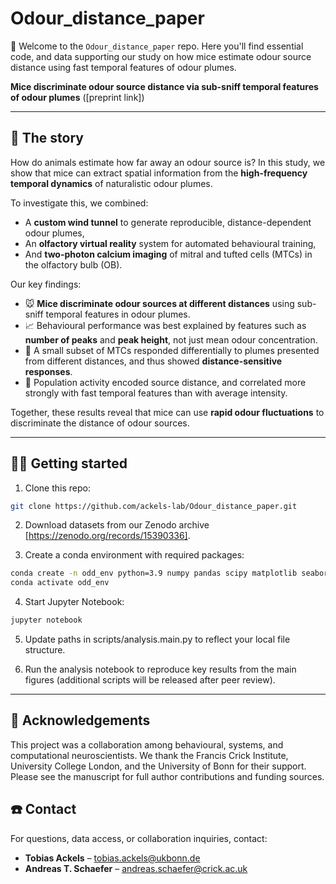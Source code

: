 # Odour_distance_paper

👋 Welcome to the `Odour_distance_paper` repo. Here you'll find essential code, and data supporting our study on how mice estimate odour source distance using fast temporal features of odour plumes.

**Mice discriminate odour source distance via sub-sniff temporal features of odour plumes** ([preprint link])

---

## 🔎 The story

How do animals estimate how far away an odour source is? In this study, we show that mice can extract spatial information from the **high-frequency temporal dynamics** of naturalistic odour plumes.

To investigate this, we combined:

- A **custom wind tunnel** to generate reproducible, distance-dependent odour plumes,
- An **olfactory virtual reality** system for automated behavioural training,
- And **two-photon calcium imaging** of mitral and tufted cells (MTCs) in the olfactory bulb (OB).

Our key findings:

- 🐭 **Mice discriminate odour sources at different distances** using sub-sniff temporal features in odour plumes.
- 📈 Behavioural performance was best explained by features such as **number of peaks** and **peak height**, not just mean odour concentration.
- 🧠 A small subset of MTCs responded differentially to plumes presented from different distances, and thus showed **distance-sensitive responses**.
- 🤖 Population activity encoded source distance, and correlated more strongly with fast temporal features than with average intensity.

Together, these results reveal that mice can use **rapid odour fluctuations** to discriminate the distance of odour sources.

---

## 👩‍💻 Getting started

1. Clone this repo:

```bash
git clone https://github.com/ackels-lab/Odour_distance_paper.git
```

2. Download datasets from our Zenodo archive [https://zenodo.org/records/15390336].

3. Create a conda environment with required packages:
```bash
conda create -n odd_env python=3.9 numpy pandas scipy matplotlib seaborn jupyter scikit-learn
conda activate odd_env
```
4. Start Jupyter Notebook:
```bash
jupyter notebook
```
5. Update paths in scripts/analysis.main.py to reflect your local file structure.

6. Run the analysis notebook to reproduce key results from the main figures (additional scripts will be released after peer review).

---

## 🙌 Acknowledgements
This project was a collaboration among behavioural, systems, and computational neuroscientists. We thank the Francis Crick Institute, University College London, and the University of Bonn for their support. Please see the manuscript for full author contributions and funding sources.

## ☎️ Contact
For questions, data access, or collaboration inquiries, contact:
- **Tobias Ackels** – [tobias.ackels@ukbonn.de](mailto:tobias.ackels@ukbonn.de)
- **Andreas T. Schaefer** – [andreas.schaefer@crick.ac.uk](mailto:andreas.schaefer@crick.ac.uk)
